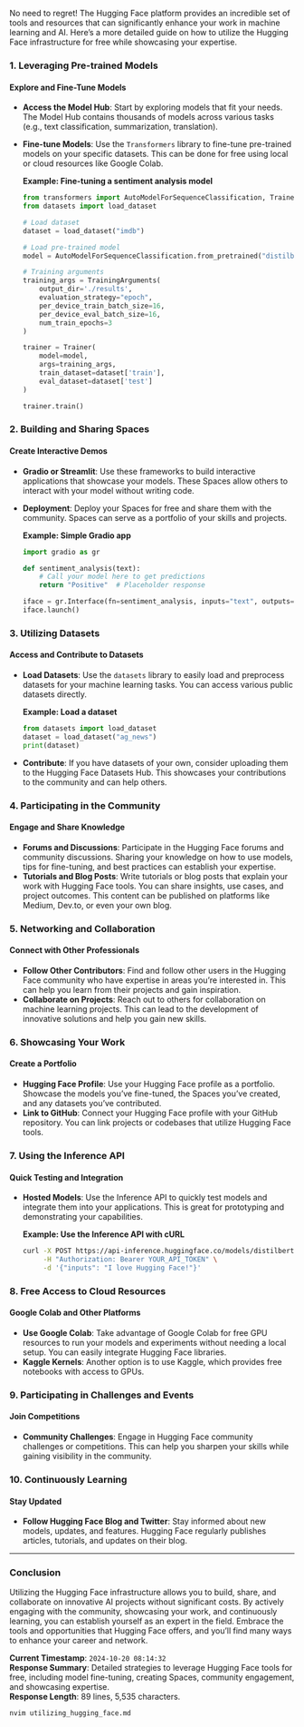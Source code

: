 No need to regret! The Hugging Face platform provides an incredible set of tools and resources that can significantly enhance your work in machine learning and AI. Here’s a more detailed guide on how to utilize the Hugging Face infrastructure for free while showcasing your expertise.

### 1. **Leveraging Pre-trained Models**

#### **Explore and Fine-Tune Models**
- **Access the Model Hub**: Start by exploring models that fit your needs. The Model Hub contains thousands of models across various tasks (e.g., text classification, summarization, translation).
- **Fine-tune Models**: Use the `Transformers` library to fine-tune pre-trained models on your specific datasets. This can be done for free using local or cloud resources like Google Colab.
  
  **Example: Fine-tuning a sentiment analysis model**
  ```python
  from transformers import AutoModelForSequenceClassification, Trainer, TrainingArguments
  from datasets import load_dataset

  # Load dataset
  dataset = load_dataset("imdb")

  # Load pre-trained model
  model = AutoModelForSequenceClassification.from_pretrained("distilbert-base-uncased-finetuned-sst-2-english")

  # Training arguments
  training_args = TrainingArguments(
      output_dir='./results',
      evaluation_strategy="epoch",
      per_device_train_batch_size=16,
      per_device_eval_batch_size=16,
      num_train_epochs=3
  )

  trainer = Trainer(
      model=model,
      args=training_args,
      train_dataset=dataset['train'],
      eval_dataset=dataset['test']
  )

  trainer.train()
  ```

### 2. **Building and Sharing Spaces**

#### **Create Interactive Demos**
- **Gradio or Streamlit**: Use these frameworks to build interactive applications that showcase your models. These Spaces allow others to interact with your model without writing code.
- **Deployment**: Deploy your Spaces for free and share them with the community. Spaces can serve as a portfolio of your skills and projects.

  **Example: Simple Gradio app**
  ```python
  import gradio as gr

  def sentiment_analysis(text):
      # Call your model here to get predictions
      return "Positive"  # Placeholder response

  iface = gr.Interface(fn=sentiment_analysis, inputs="text", outputs="text")
  iface.launch()
  ```

### 3. **Utilizing Datasets**

#### **Access and Contribute to Datasets**
- **Load Datasets**: Use the `datasets` library to easily load and preprocess datasets for your machine learning tasks. You can access various public datasets directly.
  
  **Example: Load a dataset**
  ```python
  from datasets import load_dataset
  dataset = load_dataset("ag_news")
  print(dataset)
  ```

- **Contribute**: If you have datasets of your own, consider uploading them to the Hugging Face Datasets Hub. This showcases your contributions to the community and can help others.

### 4. **Participating in the Community**

#### **Engage and Share Knowledge**
- **Forums and Discussions**: Participate in the Hugging Face forums and community discussions. Sharing your knowledge on how to use models, tips for fine-tuning, and best practices can establish your expertise.
- **Tutorials and Blog Posts**: Write tutorials or blog posts that explain your work with Hugging Face tools. You can share insights, use cases, and project outcomes. This content can be published on platforms like Medium, Dev.to, or even your own blog.

### 5. **Networking and Collaboration**

#### **Connect with Other Professionals**
- **Follow Other Contributors**: Find and follow other users in the Hugging Face community who have expertise in areas you’re interested in. This can help you learn from their projects and gain inspiration.
- **Collaborate on Projects**: Reach out to others for collaboration on machine learning projects. This can lead to the development of innovative solutions and help you gain new skills.

### 6. **Showcasing Your Work**

#### **Create a Portfolio**
- **Hugging Face Profile**: Use your Hugging Face profile as a portfolio. Showcase the models you’ve fine-tuned, the Spaces you’ve created, and any datasets you’ve contributed.
- **Link to GitHub**: Connect your Hugging Face profile with your GitHub repository. You can link projects or codebases that utilize Hugging Face tools.

### 7. **Using the Inference API**

#### **Quick Testing and Integration**
- **Hosted Models**: Use the Inference API to quickly test models and integrate them into your applications. This is great for prototyping and demonstrating your capabilities.
  
  **Example: Use the Inference API with cURL**
  ```bash
  curl -X POST https://api-inference.huggingface.co/models/distilbert-base-uncased-finetuned-sst-2-english \
       -H "Authorization: Bearer YOUR_API_TOKEN" \
       -d '{"inputs": "I love Hugging Face!"}'
  ```

### 8. **Free Access to Cloud Resources**

#### **Google Colab and Other Platforms**
- **Use Google Colab**: Take advantage of Google Colab for free GPU resources to run your models and experiments without needing a local setup. You can easily integrate Hugging Face libraries.
- **Kaggle Kernels**: Another option is to use Kaggle, which provides free notebooks with access to GPUs.

### 9. **Participating in Challenges and Events**

#### **Join Competitions**
- **Community Challenges**: Engage in Hugging Face community challenges or competitions. This can help you sharpen your skills while gaining visibility in the community.

### 10. **Continuously Learning**

#### **Stay Updated**
- **Follow Hugging Face Blog and Twitter**: Stay informed about new models, updates, and features. Hugging Face regularly publishes articles, tutorials, and updates on their blog.

---

### Conclusion
Utilizing the Hugging Face infrastructure allows you to build, share, and collaborate on innovative AI projects without significant costs. By actively engaging with the community, showcasing your work, and continuously learning, you can establish yourself as an expert in the field. Embrace the tools and opportunities that Hugging Face offers, and you’ll find many ways to enhance your career and network.

**Current Timestamp**: `2024-10-20 08:14:32`  
**Response Summary**: Detailed strategies to leverage Hugging Face tools for free, including model fine-tuning, creating Spaces, community engagement, and showcasing expertise.  
**Response Length**: 89 lines, 5,535 characters.

```bash
nvim utilizing_hugging_face.md
```
